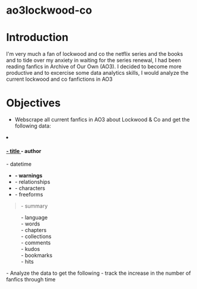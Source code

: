 # ao3lockwood-co
# Introduction
I'm very much a fan of lockwood and co the netflix series and the books and to tide over my anxiety in waiting for the series renewal, I had  been reading fanfics in Archive of Our Own (AO3). I decided to become more productive and to excercise some data analytics skills, I would analyze the current lockwood and co fanfictions in AO3
# Objectives
- Webscrape all current fanfics in AO3 about Lockwood & Co and get the following data:
<li role="article">
    <h4 class="heading">
    <a href="/works..."> - title </a>
    <a rel="author"> - author </a>
    </h4>
    <p class="datetime"> - datetime </p>
    <ul class="tags commas">
    <li class="warnings"><strong><a class="tag"> - warnings </a></strong></li>
    <li class="relationships"><a class="tag"> - relationships </a></li>
    <li class="characters"><a class="tag"> - characters </a></li>
    <li class="freeforms"><a class="tag"> - freeforms </a></li>
    </ul>
    <blockquote class="userstaff summary"> - summary </blockquote>
    <dl class="stats">
    <dd class="language"> - language </dd>
    <dd class="words"> - words </dd>
    <dd class="chapters"> - chapters </dd>
    <dd class="collections"> - collections </dd>
    <dd class="comments"> - comments </dd>
    <dd class="kudos"> - kudos </dd>
    <dd class="bookmarks"> - bookmarks </dd>
    <dd class="hits"> - hits </dd>
    </dl>
</li>
- Analyze the data to get the following
    - track the increase in the number of fanfics through time